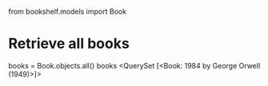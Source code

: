 from bookshelf.models import Book

# Retrieve all books
books = Book.objects.all()
books
<QuerySet [<Book: 1984 by George Orwell (1949)>]>
